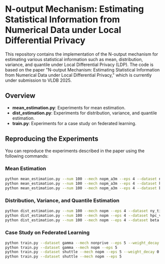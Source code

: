# N-output Mechanism: Estimating Statistical Information from Numerical Data under Local Differential Privacy

This repository contains the implementation of the N-output mechanism for estimating various statistical information such as mean, distribution, variance, and quantile under Local Differential Privacy (LDP). The code is based on the paper "N-output Mechanism: Estimating Statistical Information from Numerical Data under Local Differential Privacy," which is currently under submission to VLDB 2025.

## Overview
- **mean_estimation.py**: Experiments for mean estimation.
- **dist_estimation.py**: Experiments for distribution, variance, and quantile estimation.
- **train.py**: Experiments for a case study on federated learning.

## Reproducing the Experiments

You can reproduce the experiments described in the paper using the following commands:

### Mean Estimation
```bash
python mean_estimation.py --num 100 --mech nopm_a3m --eps 4 --dataset ny_time_2023
python mean_estimation.py --num 100 --mech nopm_a3m --eps 4 --dataset hpc_voltage
python mean_estimation.py --num 100 --mech nopm_a3m --eps 4 --dataset beta
```

### Distribution, Variance, and Quantile Estimation
```bash
python dist_estimation.py --num 100 --mech nopm --eps 4 --dataset ny_time_2023
python dist_estimation.py --num 100 --mech nopm --eps 4 --dataset hpc_voltage
python dist_estimation.py --num 100 --mech nopm --eps 4 --dataset beta
```

### Case Study on Federated Learning
```bash
python train.py --dataset gamma --mech nonprive --eps 5 --weight_decay 0.001
python train.py --dataset gamma --mech nopm --eps 5
python train.py --dataset shuttle --mech nopm --eps 5 --weight_decay 0.001
python train.py --dataset shuttle --mech nopm --eps 5
```
